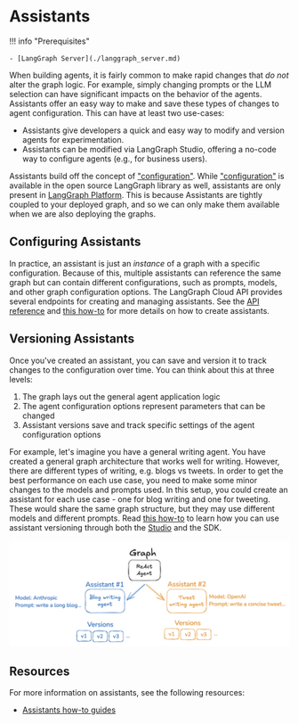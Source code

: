 # Assistants

!!! info "Prerequisites"

    - [LangGraph Server](./langgraph_server.md)

When building agents, it is fairly common to make rapid changes that *do not* alter the graph logic. For example, simply changing prompts or the LLM selection can have significant impacts on the behavior of the agents. Assistants offer an easy way to make and save these types of changes to agent configuration. This can have at least two use-cases:

* Assistants give developers a quick and easy way to modify and version agents for experimentation.
* Assistants can be modified via LangGraph Studio, offering a no-code way to configure agents  (e.g., for business users). 

Assistants build off the concept of ["configuration"](low_level.md#configuration). 
While ["configuration"](low_level.md#configuration) is available in the open source LangGraph library as well,  assistants are only present in [LangGraph Platform](langgraph_platform.md).
This is because Assistants are tightly coupled to your deployed graph, and so we can only make them available when we are also deploying the graphs.

## Configuring Assistants

In practice, an assistant is just an *instance* of a graph with a specific configuration. Because of this, multiple assistants can reference the same graph but can contain different configurations, such as prompts, models, and other graph configuration options. The LangGraph Cloud API provides several endpoints for creating and managing assistants. See the [API reference](../reference/api/api_ref.html#tag/assistantscreate) and [this how-to](../cloud/how-tos/configuration_cloud.md) for more details on how to create assistants.

## Versioning Assistants

Once you've created an assistant, you can save and version it to track changes to the configuration over time. You can think about this at three levels:

1) The graph lays out the general agent application logic 
2) The agent configuration options represent parameters that can be changed 
3) Assistant versions save and track specific settings of the agent configuration options 

For example, let's imagine you have a general writing agent. You have created a general graph architecture that works well for writing. However, there are different types of writing, e.g. blogs vs tweets. In order to get the best performance on each use case, you need to make some minor changes to the models and prompts used. In this setup, you could create an assistant for each use case - one for blog writing and one for tweeting. These would share the same graph structure, but they may use different models and different prompts. Read [this how-to](../cloud/how-tos/assistant_versioning.md) to learn how you can use assistant versioning through both the [Studio](../cloud/how-tos/index.md/#langgraph-studio) and the SDK.

![assistant versions](img/assistants.png)


## Resources

For more information on assistants, see the following resources:

- [Assistants how-to guides](../../how-tos/#assistants)